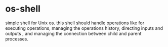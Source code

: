 # os-shell
 simple shell for Unix os. this shell should handle operations like for executing operations, managing the operations history, directing inputs and outputs , and managing the connection between child and parent processes.
